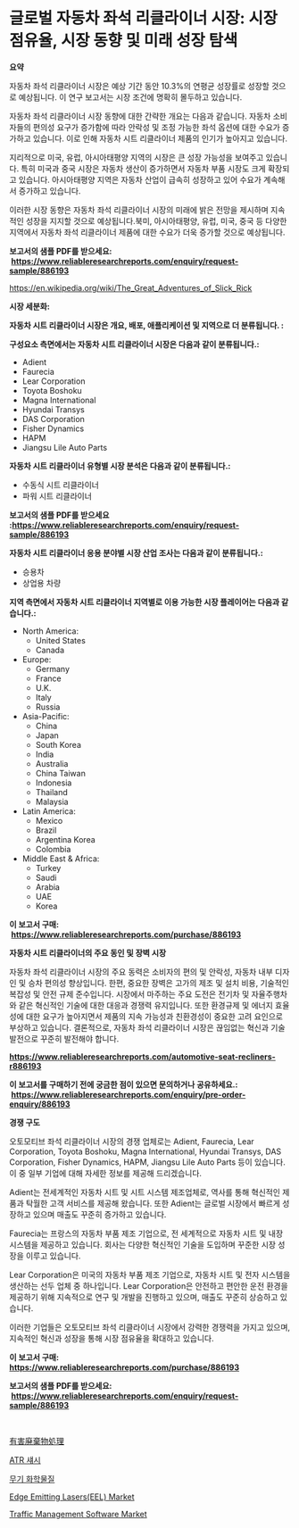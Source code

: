 <p><h1>글로벌 자동차 좌석 리클라이너 시장: 시장 점유율, 시장 동향 및 미래 성장 탐색</h1></p><p><strong>요약</strong></p>
<p><p>자동차 좌석 리클라이너 시장은 예상 기간 동안 10.3%의 연평균 성장률로 성장할 것으로 예상됩니다. 이 연구 보고서는 시장 조건에 명확히 몰두하고 있습니다.</p><p>자동차 좌석 리클라이너 시장 동향에 대한 간략한 개요는 다음과 같습니다. 자동차 소비자들의 편의성 요구가 증가함에 따라 안락성 및 조정 가능한 좌석 옵션에 대한 수요가 증가하고 있습니다. 이로 인해 자동차 시트 리클라이너 제품의 인기가 높아지고 있습니다.</p><p>지리적으로 미국, 유럽, 아시아태평양 지역의 시장은 큰 성장 가능성을 보여주고 있습니다. 특히 미국과 중국 시장은 자동차 생산이 증가하면서 자동차 부품 시장도 크게 확장되고 있습니다. 아시아태평양 지역은 자동차 산업이 급속히 성장하고 있어 수요가 계속해서 증가하고 있습니다.</p><p>이러한 시장 동향은 자동차 좌석 리클라이너 시장의 미래에 밝은 전망을 제시하며 지속적인 성장을 지지할 것으로 예상됩니다.북미, 아시아태평양, 유럽, 미국, 중국 등 다양한 지역에서 자동차 좌석 리클라이너 제품에 대한 수요가 더욱 증가할 것으로 예상됩니다.</p></p>
<p><strong>보고서의 샘플 PDF를 받으세요: &nbsp;<a href="https://www.reliableresearchreports.com/enquiry/request-sample/886193">https://www.reliableresearchreports.com/enquiry/request-sample/886193</a></strong></p>
<p><a href="https://en.wikipedia.org/wiki/The_Great_Adventures_of_Slick_Rick">https://en.wikipedia.org/wiki/The_Great_Adventures_of_Slick_Rick</a></p>
<p><strong>시장 세분화:</strong></p>
<p><strong> 자동차 시트 리클라이너 시장은 개요, 배포, 애플리케이션 및 지역으로 더 분류됩니다. :</strong></p>
<p><strong>구성요소 측면에서는 자동차 시트 리클라이너 시장은 다음과 같이 분류됩니다.:</strong></p>
<p><ul><li>Adient</li><li>Faurecia</li><li>Lear Corporation</li><li>Toyota Boshoku</li><li>Magna International</li><li>Hyundai Transys</li><li>DAS Corporation</li><li>Fisher Dynamics</li><li>HAPM</li><li>Jiangsu Lile Auto Parts</li></ul></p>
<p><strong> 자동차 시트 리클라이너 유형별 시장 분석은 다음과 같이 분류됩니다.:</strong></p>
<p><ul><li>수동식 시트 리클라이너</li><li>파워 시트 리클라이너</li></ul></p>
<p><strong>보고서의 샘플 PDF를 받으세요 :<a href="https://www.reliableresearchreports.com/enquiry/request-sample/886193">https://www.reliableresearchreports.com/enquiry/request-sample/886193</a></strong></p>
<p><strong> 자동차 시트 리클라이너 응용 분야별 시장 산업 조사는 다음과 같이 분류됩니다.:</strong></p>
<p><ul><li>승용차</li><li>상업용 차량</li></ul></p>
<p><strong>지역 측면에서 자동차 시트 리클라이너 지역별로 이용 가능한 시장 플레이어는 다음과 같습니다.:</strong></p>
<p><ul>
    <li>
        North America:
        <ul>
            <li>United States</li>
            <li>Canada</li>
        </ul>
    </li>
    <li>
        Europe:
        <ul>
            <li>Germany</li>
            <li>France</li>
            <li>U.K.</li>
            <li>Italy</li>
            <li>Russia</li>
        </ul>
    </li>
    <li>
        Asia-Pacific:
        <ul>
            <li>China</li>
            <li>Japan</li>
            <li>South Korea</li>
            <li>India</li>
            <li>Australia</li>
            <li>China Taiwan</li>
            <li>Indonesia</li>
            <li>Thailand</li>
            <li>Malaysia</li>
        </ul>
    </li>
    <li>
        Latin America:
        <ul>
            <li>Mexico</li>
            <li>Brazil</li>
            <li>Argentina Korea</li>
            <li>Colombia</li>
        </ul>
    </li>
    <li>
        Middle East & Africa:
        <ul>
            <li>Turkey</li>
            <li>Saudi</li>
            <li>Arabia</li>
            <li>UAE</li>
            <li>Korea</li>
        </ul>
    </li>
    </ul></p>
<p><strong>이 보고서 구매: &nbsp;<a href="https://www.reliableresearchreports.com/purchase/886193">https://www.reliableresearchreports.com/purchase/886193</a></strong></p>
<p><strong>자동차 시트 리클라이너의 주요 동인 및 장벽 시장</strong></p>
<p><p>자동차 좌석 리클라이너 시장의 주요 동력은 소비자의 편의 및 안락성, 자동차 내부 디자인 및 승차 편의성 향상입니다. 한편, 중요한 장벽은 고가의 제조 및 설치 비용, 기술적인 복잡성 및 안전 규제 준수입니다. 시장에서 마주하는 주요 도전은 전기차 및 자율주행차와 같은 혁신적인 기술에 대한 대응과 경쟁력 유지입니다. 또한 환경규제 및 에너지 효율성에 대한 요구가 높아지면서 제품의 지속 가능성과 친환경성이 중요한 고려 요인으로 부상하고 있습니다. 결론적으로, 자동차 좌석 리클라이너 시장은 끊임없는 혁신과 기술 발전으로 꾸준히 발전해야 합니다.</p></p>
<p><strong><a href="https://www.reliableresearchreports.com/automotive-seat-recliners-r886193">https://www.reliableresearchreports.com/automotive-seat-recliners-r886193</a></strong></p>
<p><strong>이 보고서를 구매하기 전에 궁금한 점이 있으면 문의하거나 공유하세요.: &nbsp;<a href="https://www.reliableresearchreports.com/enquiry/pre-order-enquiry/886193">https://www.reliableresearchreports.com/enquiry/pre-order-enquiry/886193</a></strong></p>
<p><strong>경쟁 구도</strong></p>
<p><p>오토모티브 좌석 리클라이너 시장의 경쟁 업체로는 Adient, Faurecia, Lear Corporation, Toyota Boshoku, Magna International, Hyundai Transys, DAS Corporation, Fisher Dynamics, HAPM, Jiangsu Lile Auto Parts 등이 있습니다. 이 중 일부 기업에 대해 자세한 정보를 제공해 드리겠습니다.</p><p>Adient는 전세계적인 자동차 시트 및 시트 시스템 제조업체로, 역사를 통해 혁신적인 제품과 탁월한 고객 서비스를 제공해 왔습니다. 또한 Adient는 글로벌 시장에서 빠르게 성장하고 있으며 매출도 꾸준히 증가하고 있습니다.</p><p>Faurecia는 프랑스의 자동차 부품 제조 기업으로, 전 세계적으로 자동차 시트 및 내장 시스템을 제공하고 있습니다. 회사는 다양한 혁신적인 기술을 도입하며 꾸준한 시장 성장을 이루고 있습니다.</p><p>Lear Corporation은 미국의 자동차 부품 제조 기업으로, 자동차 시트 및 전자 시스템을 생산하는 선두 업체 중 하나입니다. Lear Corporation은 안전하고 편안한 운전 환경을 제공하기 위해 지속적으로 연구 및 개발을 진행하고 있으며, 매출도 꾸준히 상승하고 있습니다.</p><p>이러한 기업들은 오토모티브 좌석 리클라이너 시장에서 강력한 경쟁력을 가지고 있으며, 지속적인 혁신과 성장을 통해 시장 점유율을 확대하고 있습니다.</p></p>
<p><strong>이 보고서 구매: &nbsp; <a href="https://www.reliableresearchreports.com/purchase/886193">https://www.reliableresearchreports.com/purchase/886193</a></strong></p>
<p><strong>보고서의 샘플 PDF를 받으세요: &nbsp;<a href="https://www.reliableresearchreports.com/enquiry/request-sample/886193">https://www.reliableresearchreports.com/enquiry/request-sample/886193</a></strong><strong></strong></p>
<p>&nbsp;</p>
<p><p><a href="https://medium.com/@kelscdowell78456/2024%E5%B9%B4%E3%81%8B%E3%82%892031%E5%B9%B4%E3%81%BE%E3%81%A7%E3%81%AE%E6%9C%89%E5%AE%B3%E5%BB%83%E6%A3%84%E7%89%A9%E5%87%A6%E7%90%86%E5%B8%82%E5%A0%B4%E3%81%AE%E6%88%90%E9%95%B7%E5%B1%95%E6%9C%9B%E3%81%AF-%E5%B8%82%E5%A0%B4%E3%81%AE%E5%82%BE%E5%90%91%E5%88%86%E6%9E%90%E3%81%AB%E3%82%88%E3%82%8B%E3%82%A2%E3%83%97%E3%83%AA%E3%82%B1%E3%83%BC%E3%82%B7%E3%83%A7%E3%83%B3-%E5%9C%B0%E5%9F%9F%E3%81%AE%E5%B1%95%E6%9C%9B-%E5%8F%8E%E7%9B%8A%E3%82%92%E8%80%83%E6%85%AE%E3%81%97%E3%81%A64-9-%E3%81%AEcagr%E3%82%92%E4%BA%88%E6%B8%AC%E3%81%97%E3%81%A6%E3%81%84%E3%81%BE%E3%81%99-5183566a98a3">有害廃棄物処理</a></p><p><a href="https://medium.com/@staceyhilll80/atr-%EC%B0%A8%EC%B2%B4-%EC%8B%9C%EC%9E%A5-%EA%B8%80%EB%A1%9C%EB%B2%8C-%EC%8B%9C%EC%9E%A5-%EB%8F%99%ED%96%A5-%EB%B0%8F-%ED%8C%90%EB%A7%A4-%EB%8F%99%ED%96%A5-2024%EB%85%84%EB%B6%80%ED%84%B0-2031%EB%85%84%EA%B9%8C%EC%A7%80-5100b4602613">ATR 섀시</a></p><p><a href="https://medium.com/@cierrahayes645/%EA%B8%80%EB%A1%9C%EB%B2%8C-%EB%AC%B4%EA%B8%B0-%ED%99%94%ED%95%99-%EC%8B%9C%EC%9E%A5-%EA%B8%B0%ED%9A%8C-%EB%B0%8F-2024%EB%85%84%EB%B6%80%ED%84%B0-2031%EB%85%84%EA%B9%8C%EC%A7%80%EC%9D%98-%EC%98%88%EC%B8%A1-7529ce0fe7db">무기 화학물질</a></p><p><a href="https://medium.com/@marcoshoppe2023/global-edge-emitting-lasers-eel-market-size-is-expected-to-reach-at-a-cagr-of-10-2-8d5e264269cc">Edge Emitting Lasers(EEL) Market</a></p><p><a href="https://issuu.com/reportprime-2/docs/traffic-management-software-market-size-2030.pptx">Traffic Management Software Market</a></p></p>